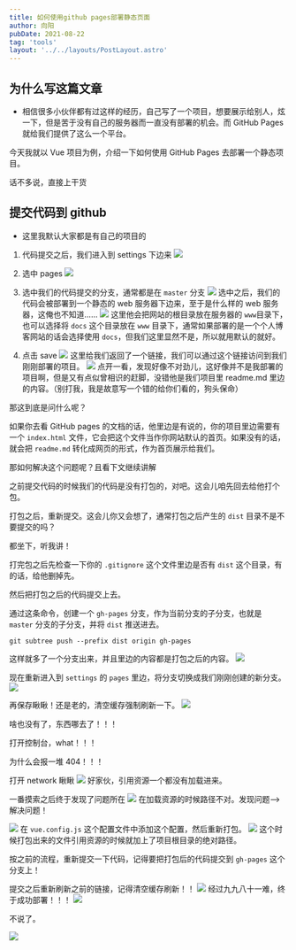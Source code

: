 ```yaml
---
title: 如何使用github pages部署静态页面
author: 向阳
pubDate: 2021-08-22
tag: 'tools'
layout: '../../layouts/PostLayout.astro'
---
```


## 为什么写这篇文章

- 相信很多小伙伴都有过这样的经历，自己写了一个项目，想要展示给别人，炫一下，但是苦于没有自己的服务器而一直没有部署的机会。而 GitHub Pages 就给我们提供了这么一个平台。

今天我就以 Vue 项目为例，介绍一下如何使用 GitHub Pages 去部署一个静态项目。

话不多说，直接上干货

## 提交代码到 github

- 这里我默认大家都是有自己的项目的

1. 代码提交之后，我们进入到 settings 下边来
   ![](https://files.mdnice.com/user/17954/c9c28798-b103-4c74-b5a3-8d88285b4c97.png)

2. 选中 pages
   ![](https://files.mdnice.com/user/17954/3b19b0d8-99ac-4c87-8f88-ab37cf346da7.png)

3. 选中我们的代码提交的分支，通常都是在 `master` 分支
   ![](https://files.mdnice.com/user/17954/d663b2ef-c8be-4322-9fd4-b55b3d7f5c7f.png)
   选中之后，我们的代码会被部署到一个静态的 web 服务器下边来，至于是什么样的 web 服务器，这俺也不知道……
   ![](https://files.mdnice.com/user/17954/b1695daf-49ca-468a-9e7e-bd1eed8f4ed0.png)
   这里他会把网站的根目录放在服务器的 `www`目录下，也可以选择将 `docs` 这个目录放在 `www` 目录下，通常如果部署的是一个个人博客网站的话会选择使用 `docs`，但我们这里显然不是，所以就用默认的就好。

4. 点击 save
   ![](https://files.mdnice.com/user/17954/23d8ebdd-d846-4534-83f8-734669801d8f.png)
   这里给我们返回了一个链接，我们可以通过这个链接访问到我们刚刚部署的项目。
   ![](https://files.mdnice.com/user/17954/66ab04a6-2b33-4d6e-964b-62cf148e509a.png)
   点开一看，发现好像不对劲儿，这好像并不是我部署的项目啊，但是又有点似曾相识的赶脚，没错他是我们项目里 readme.md 里边的内容。（别打我，我是故意写一个错的给你们看的，狗头保命）

那这到底是问什么呢？

如果你去看 GitHub pages 的文档的话，他里边是有说的，你的项目里边需要有一个 `index.html` 文件，它会把这个文件当作你网站默认的首页。如果没有的话，就会把 `readme.md` 转化成网页的形式，作为首页展示给我们。

那如何解决这个问题呢？且看下文继续讲解

之前提交代码的时候我们的代码是没有打包的，对吧。这会儿咱先回去给他打个包。

打包之后，重新提交。这会儿你又会想了，通常打包之后产生的 `dist` 目录不是不要提交的吗？

都坐下，听我讲！

打完包之后先检查一下你的 `.gitignore` 这个文件里边是否有 `dist` 这个目录，有的话，给他删掉先。

然后把打包之后的代码提交上去。

通过这条命令，创建一个 `gh-pages` 分支，作为当前分支的子分支，也就是 `master` 分支的子分支，并将 `dist` 推送进去。

```shell
git subtree push --prefix dist origin gh-pages
```

这样就多了一个分支出来，并且里边的内容都是打包之后的内容。
![](https://files.mdnice.com/user/17954/4a0e333d-0369-4045-a5e0-636755167683.png)

现在重新进入到 `settings` 的 `pages` 里边，将分支切换成我们刚刚创建的新分支。
![](https://files.mdnice.com/user/17954/6073d976-9d80-47fb-8f6a-940b09805542.png)

再保存瞅瞅！还是老的，清空缓存强制刷新一下。
![](https://files.mdnice.com/user/17954/1a52b314-83e2-41c5-8b7a-24f7686337c6.png)

啥也没有了，东西哪去了！！！

打开控制台，what！！！

为什么会报一堆 404！！！

打开 network 瞅瞅
![](https://files.mdnice.com/user/17954/8e13cc4c-9b54-43fd-9bed-28fa114ef056.png)
好家伙，引用资源一个都没有加载进来。

一番摸索之后终于发现了问题所在
![](https://files.mdnice.com/user/17954/eb6ad930-18eb-43ab-b00c-465b31263df3.png)
在加载资源的时候路径不对。发现问题--> 解决问题！

![](https://files.mdnice.com/user/17954/6313aaca-71a8-4dd2-bda0-5a2647e08db3.png)
在 `vue.config.js` 这个配置文件中添加这个配置，然后重新打包。
![](https://files.mdnice.com/user/17954/c65369a1-9ce3-49c3-8e0f-a0bbe9c39839.png)
这个时候打包出来的文件引用资源的时候就加上了项目根目录的绝对路径。

按之前的流程，重新提交一下代码，记得要把打包后的代码提交到 `gh-pages` 这个分支上！

提交之后重新刷新之前的链接，记得清空缓存刷新！！
![](https://files.mdnice.com/user/17954/27f501c6-78bd-49f9-93b1-0b14fd6b18d0.png)
经过九九八十一难，终于成功部署！！！
![](https://files.mdnice.com/user/17954/0d3e7dd6-6de2-4198-900d-780ae072494d.png)

不说了。

![](https://files.mdnice.com/user/17954/76e27350-3eb1-45f7-bc0e-42940457eaec.png)
